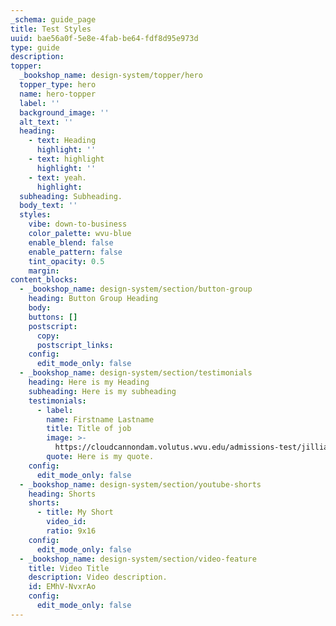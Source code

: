 ```yaml
---
_schema: guide_page
title: Test Styles
uuid: bae56a0f-5e8e-4fab-be64-fdf8d95e973d
type: guide
description:
topper:
  _bookshop_name: design-system/topper/hero
  topper_type: hero
  name: hero-topper
  label: ''
  background_image: ''
  alt_text: ''
  heading:
    - text: Heading
      highlight: ''
    - text: highlight
      highlight: ''
    - text: yeah.
      highlight:
  subheading: Subheading.
  body_text: ''
  styles:
    vibe: down-to-business
    color_palette: wvu-blue
    enable_blend: false
    enable_pattern: false
    tint_opacity: 0.5
    margin:
content_blocks:
  - _bookshop_name: design-system/section/button-group
    heading: Button Group Heading
    body:
    buttons: []
    postscript:
      copy:
      postscript_links:
    config:
      edit_mode_only: false
  - _bookshop_name: design-system/section/testimonials
    heading: Here is my Heading
    subheading: Here is my subheading
    testimonials:
      - label:
        name: Firstname Lastname
        title: Title of job
        image: >-
          https://cloudcannondam.volutus.wvu.edu/admissions-test/jillian-cutout.webp
        quote: Here is my quote.
    config:
      edit_mode_only: false
  - _bookshop_name: design-system/section/youtube-shorts
    heading: Shorts
    shorts:
      - title: My Short
        video_id:
        ratio: 9x16
    config:
      edit_mode_only: false
  - _bookshop_name: design-system/section/video-feature
    title: Video Title
    description: Video description.
    id: EMhV-NvxrAo
    config:
      edit_mode_only: false
---
```

